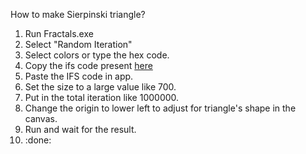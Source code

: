 How to make Sierpinski triangle?
1. Run Fractals.exe
2. Select "Random Iteration"
3. Select colors or type the hex code.
4. Copy the ifs code present [here](https://github.com/shreyanshanchlia/FractalGenerator/blob/main/docs/output/Sierpi%C5%84ski%20triangle/IFS.txt)
5. Paste the IFS code in app.
6. Set the size to a large value like 700.
7. Put in the total iteration like 1000000.
8. Change the origin to lower left to adjust for triangle's shape in the canvas.
9. Run and wait for the result.
10. :done:
